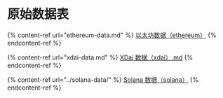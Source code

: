 # 原始数据表

{% content-ref url="ethereum-data.md" %}
[以太坊数据（ethereum）](ethereum-data.md)
{% endcontent-ref %}

{% content-ref url="xdai-data.md" %}
[XDai 数据（xdai）.md](xdai-data.md)
{% endcontent-ref %}

{% content-ref url="../solana-data/" %}
[Solana 数据（solana）](../solana-data/)
{% endcontent-ref %}



###
